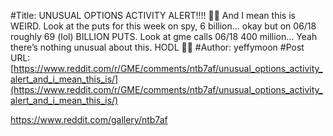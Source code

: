 #Title: UNUSUAL OPTIONS ACTIVITY ALERT!!!! 🚨🚨 And I mean this is WEIRD. Look at the puts for this week on spy, 6 billion... okay but on 06/18 roughly 69 (lol) BILLION PUTS. Look at gme calls 06/18 400 million... Yeah there’s nothing unusual about this. HODL 🦍💎
#Author: yeffymoon
#Post URL: [https://www.reddit.com/r/GME/comments/ntb7af/unusual_options_activity_alert_and_i_mean_this_is/](https://www.reddit.com/r/GME/comments/ntb7af/unusual_options_activity_alert_and_i_mean_this_is/)


https://www.reddit.com/gallery/ntb7af